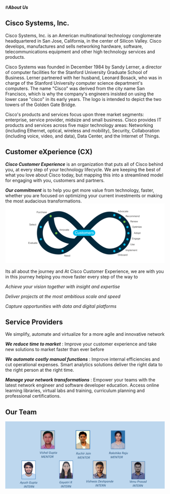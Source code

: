 #***About Us***
## **Cisco Systems, Inc.**

Cisco Systems, Inc. is an American multinational technology conglomerate headquartered in San Jose, California, in the center of Silicon Valley. Cisco develops, manufactures and sells networking hardware, software, telecommunications equipment and other high technology services and products.

  Cisco Systems was founded in December 1984 by Sandy Lerner, a director of computer facilities for the Stanford University Graduate School of Business. Lerner partnered with her husband, Leonard Bosack, who was in charge of the Stanford University computer science department's computers. The name "Cisco" was derived from the city name San Francisco, which is why the company's engineers insisted on using the lower case "cisco" in its early years. The logo is intended to depict the two towers of the Golden Gate Bridge.

   Cisco's products and services focus upon three market segments: enterprise, service provider, midsize and small business. Cisco provides IT products and services across five major technology areas: Networking (including Ethernet, optical, wireless and mobility), Security, Collaboration (including voice, video, and data), Data Center, and the Internet of Things.


## **Customer eXperience (CX)**


  ***Cisco Customer Experience*** is an organization that puts all of Cisco behind you, at every step of your technology lifecycle. We are keeping the best of what you love about Cisco today, but mapping this into a streamlined model for engaging with you, customers and partners.

 ***Our commitment*** is to help you get more value from technology, faster, whether you are focused on optimizing your current investments or making the most audacious transformations.
![](./images/CX.jpg)


 Its all about the journey and At Cisco Customer Experience, we are with you in this journey helping you move faster every step of the way to

 *Achieve your vision together with insight and expertise*
 
 *Deliver projects at the most ambitious scale and speed*
 
 *Capture opportunities with data and digital platforms*
 


## **Service Providers**

We simplify, automate and virtualize for a more agile and innovative network

 ***We reduce time to market*** : Improve your customer experience and take new solutions to market faster than ever before

 ***We automate costly manual functions*** : Improve internal efficiencies and cut operational expenses. Smart analytics solutions deliver the right data to the right person at the right time.

 ***Manage your network transformations*** : Empower your teams with the latest network engineer and software developer education. Access online learning libraries, virtual labs and training, curriculum planning and professional certifications.

## **Our Team**

![](./images/team.png)










